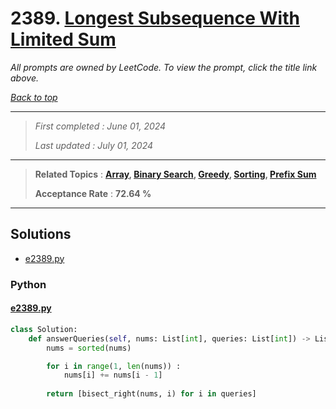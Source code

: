 # 2389. [Longest Subsequence With Limited Sum](<https://leetcode.com/problems/longest-subsequence-with-limited-sum>)

*All prompts are owned by LeetCode. To view the prompt, click the title link above.*

*[Back to top](<../README.md>)*

------

> *First completed : June 01, 2024*
>
> *Last updated : July 01, 2024*

------

> **Related Topics** : **[Array](<by_topic/Array.md>), [Binary Search](<by_topic/Binary Search.md>), [Greedy](<by_topic/Greedy.md>), [Sorting](<by_topic/Sorting.md>), [Prefix Sum](<by_topic/Prefix Sum.md>)**
>
> **Acceptance Rate** : **72.64 %**

------

## Solutions

- [e2389.py](<../my-submissions/e2389.py>)
### Python
#### [e2389.py](<../my-submissions/e2389.py>)
```Python
class Solution:
    def answerQueries(self, nums: List[int], queries: List[int]) -> List[int]:
        nums = sorted(nums) 

        for i in range(1, len(nums)) :
            nums[i] += nums[i - 1]
        
        return [bisect_right(nums, i) for i in queries]
```

